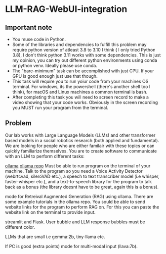 # LLM-RAG-WebUI-integration

## Important note
* You muse code in Python.
* Some of the libraries and dependencies to fulfill this problem may require python version of atleast 3.8 to 3.10 I think ( I only tried Python 3.8), I don't think python 3.11 works with some dependencies. This is just my opinion, you can try out different python environments using conda or python venv. Ideally please use conda.
* The "bare-minimum" task can be accomplished with just CPU. If your GPU is good enough just use that though.
* This task will require you to run yoiur code from your machines OS terminal. For windows, its the powershell (there's another shell too I think), for macOS and Linux machines a common terminal is bash. 
* After completing this task you will need to screen record to make a video showing that your code works. Obviously in the screen recording you MUST run your program from the terminal.
  

## Problem
Our lab works with Large Language Models (LLMs) and other transformer based models in a social robotics research (both applied and fundamental). We are looking for people who are either familair with these topics or can quickly familiarize themselves. You are to create software to communicate with an LLM to perform different tasks:

[ollama](https://ollama.com/) 
[ollama repo](https://github.com/ollama/ollama)
Must be able to run program on the terminal of your machine. Talk to the program so you need a Voice Activity Detector (webrtcvad, sileroVAD etc.), 
a speech to text transcriber model (i.e whisper, faster-whisper etc.), and a text-to-speech library for the program to talk back as a bonus (the library doesnt have to be great, again this is a bonus). 

mode for Retreival Augmented Generation (RAG) using ollama. There are some example tutorials in the ollama repo. You sould be able to send website links for the program to perform RAG on. For this you can paste the website link on the terminal to provide input.

streamlit and Flask. User bubble and LLM response bubbles must be different color.

LLMs that are small i.e gemma:2b, tiny-llama etc.

If PC is good (extra points) mode for multi-modal input (llava:7b).

